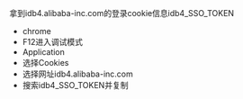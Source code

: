 拿到idb4.alibaba-inc.com的登录cookie信息idb4_SSO_TOKEN
- chrome
- F12进入调试模式
- Application
- 选择Cookies
- 选择网址idb4.alibaba-inc.com
- 搜索idb4_SSO_TOKEN并复制

